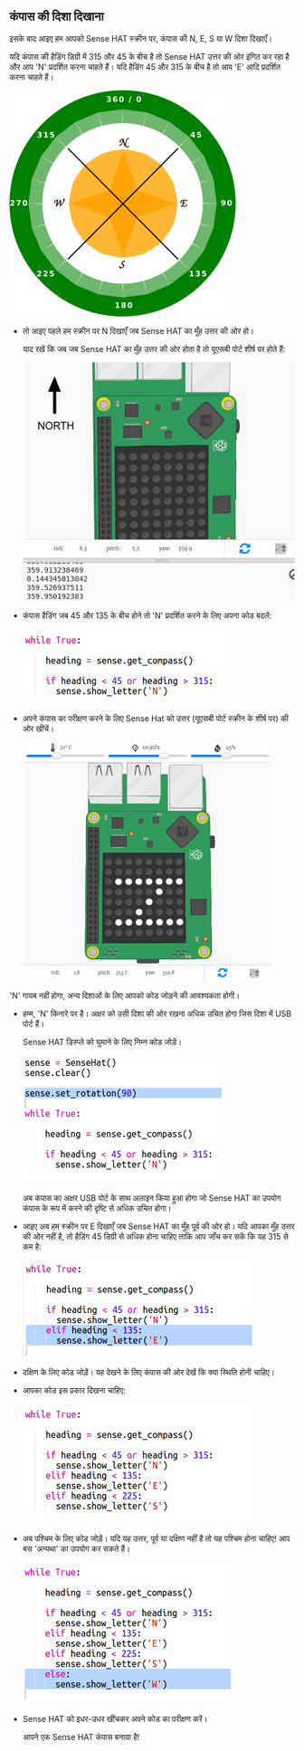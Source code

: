 ## कंपास की दिशा दिखाना

इसके बाद आइए हम आपको Sense HAT स्क्रीन पर, कंपास की N, E, S या W दिशा दिखाएँ।

यदि कंपास की हैडिंग डिग्री में 315 और 45 के बीच है तो Sense HAT उत्तर की ओर इंगित कर रहा है और आप 'N' प्रदर्शित करना चाहते हैं। यदि हैडिंग 45 और 315 के बीच है तो आप 'E' आदि प्रदर्शित करना चाहते हैं।

![स्क्रीनशॉट](images/compass-quadrants.png)

+ तो आइए पहले हम स्क्रीन पर N दिखाएँ जब Sense HAT का मुँह उत्तर की ओर हो।
    
    याद रखें कि जब जब Sense HAT का मुँह उत्तर की ओर होता है तो यूएसबी पोर्ट शीर्ष पर होते हैं:
    
    ![स्क्रीनशॉट](images/compass-north.png)

+ कंपास हैडिंग जब 45 और 135 के बीच होने तो 'N' प्रदर्शित करने के लिए अपना कोड बदलें:
    
    ![स्क्रीनशॉट](images/compass-north-code.png)

+ अपने कंपास का परीक्षण करने के लिए Sense Hat को उत्तर (यूएसबी पोर्ट स्क्रीन के शीर्ष पर) की ओर खींचें।
    
    ![स्क्रीनशॉट](images/compass-north-test.png)

'N' गायब नहीं होगा, अन्य दिशाओं के लिए आपको कोड जोड़ने की आवश्यकता होगी।

+ हम्म, 'N' किनारे पर है। अक्षर को उसी दिशा की ओर रखना अधिक उचित होगा जिस दिशा में USB पोर्ट हैं।
    
    Sense HAT डिस्प्ले को घुमाने के लिए निम्न कोड जोड़ें।
    
    ![स्क्रीनशॉट](images/compass-rotate.png)
    
    अब कंपास का अक्षर USB पोर्ट के साथ अलाइन किया हुआ होगा जो Sense HAT का उपयोग कंपास के रूप में करने की दृष्टि से अधिक उचित होगा।

+ आइए अब हम स्क्रीन पर E दिखाएँ जब Sense HAT का मुँह पूर्व की ओर हो। यदि आपका मुँह उत्तर की ओर नहीं है, तो हैडिंग 45 डिग्री से अधिक होना चाहिए ताकि आप जाँच कर सकें कि यह 315 से कम है:
    
    ![स्क्रीनशॉट](images/compass-east-code.png)

+ दक्षिण के लिए कोड जोड़ें। यह देखने के लिए कंपास की ओर देखें कि क्या स्थिति होनी चाहिए।

+ आपका कोड इस प्रकार दिखना चाहिए:
    
    ![स्क्रीनशॉट](images/compass-south-code.png)

+ अब पश्चिम के लिए कोड जोड़ें। यदि यह उत्तर, पूर्व या दक्षिण नहीं है तो यह पश्चिम होना चाहिए! आप बस 'अन्यथा' का उपयोग कर सकते हैं।
    
    ![स्क्रीनशॉट](images/compass-west-code.png)

+ Sense HAT को इधर-उधर खींचकर अपने कोड का परीक्षण करें।
    
    आपने एक Sense HAT कंपास बनाया है!